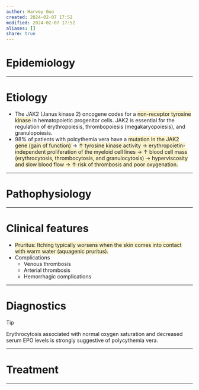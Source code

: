 ```yaml
---
author: Harvey Guo
created: 2024-02-07 17:52
modified: 2024-02-07 17:52
aliases: []
share: true
---
```

# Epidemiology


---
# Etiology
- The JAK2 (Janus kinase 2) oncogene codes for a <span style="background:rgba(240, 200, 0, 0.2)">non-receptor tyrosine kinase</span> in hematopoietic progenitor cells. JAK2 is essential for the regulation of erythropoiesis, thrombopoiesis (megakaryopoiesis), and granulopoiesis. 
- 98% of patients with polcythemia vera have a <span style="background:rgba(240, 200, 0, 0.2)">mutation in the JAK2 gene (gain of function) </span>→ <span style="background:rgba(240, 200, 0, 0.2)">↑ tyrosine kinase activity → erythropoietin-independent proliferation of the myeloid cell lines → ↑ blood cell mass (erythrocytosis, thrombocytosis, and granulocytosis) → hyperviscosity and slow blood flow → ↑ risk of thrombosis and poor oxygenation.</span>

---
# Pathophysiology


---
# Clinical features
- <span style="background:rgba(240, 200, 0, 0.2)">Pruritus: Itching typically worsens when the skin comes into contact with warm water (aquagenic pruritus).</span>
- Complications
	- Venous thrombosis
	- Arterial thrombosis
	- Hemorrhagic complications

---
# Diagnostics
>[!tip] 
>Erythrocytosis associated with normal oxygen saturation and decreased serum EPO levels is strongly suggestive of polycythemia vera.

---
# Treatment


---
